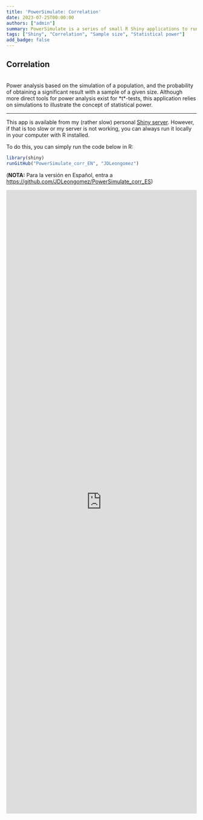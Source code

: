 ```yaml
---
title: 'PowerSimulate: Correlation'
date: 2023-07-25T00:00:00
authors: ["admin"]
summary: PowerSimulate is a series of small R Shiny applications to run simulation-based power analyses.
tags: ["Shiny", "Correlation", "Sample size", "Statistical power"]
add_badge: false
---
```

## Correlation
<br>
Power analysis based on the simulation of a population, and the probability of obtaining a significant result with a sample of a given size.
Although more direct tools for power analysis exist for *t*-tests, this application relies on simulations to illustrate the concept of statistical power.

<hr>

This app is available from my (rather slow) personal [Shiny server](https://shiny.jdl-svr.lat/PowerSimulate_corr_EN/). However, if that is too slow or my server is not working, you can always run it locally in your computer with R installed. 

To do this, you can simply run the code below in R:

```R
library(shiny)
runGitHub("PowerSimulate_corr_EN", "JDLeongomez")
```

(**NOTA:** Para la versión en Español, entra a https://github.com/JDLeongomez/PowerSimulate_corr_ES)

<html>
<head><title>Shiny App Iframe</title></head>
<body>
<iframe id="PowerSimulate" src="https://shiny.jdl-svr.lat/PowerSimulate_corr_EN/" style="border: none; width: 100%; height: 1650px" frameborder="0"></iframe>
</body>
</html>
